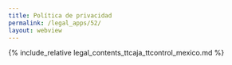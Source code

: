 ```yaml
---
title: Política de privacidad
permalink: /legal_apps/52/
layout: webview
---
```


{% include_relative legal_contents_ttcaja_ttcontrol_mexico.md %}
